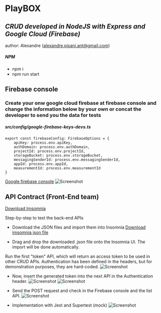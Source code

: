 # PlayBOX

## _CRUD developed in NodeJS with Express and Google Cloud (Firebase)_

author: Alexandre (alexandre.pisani.ant@gmail.com)

##### NPM 

-   npm i
-   npm run start

## Firebase console
### Create your onw google cloud firebase at firebase console and change the information below by your own or concat the developer to send you the data for tests

##### src/config/google-firebase-keys-devs.ts
```
export const firebaseConfig: FirebaseOptions = {
    apiKey: process.env.apiKey,
    authDomain: process.env.authDomain,
    projectId: process.env.projectId,
    storageBucket: process.env.storageBucket,
    messagingSenderId: process.env.messagingSenderId,
    appId: process.env.appId,
    measurementId: process.env.measurementId
}
```
[Google firebase console](https://console.firebase.google.com/u/0/project/zeroqueue-30894/firestore)
![Screenshot](https://i.ibb.co/WW5b4QL/image.png)

## API Contract (Front-End team)

[Download Imsomnia](https://insomnia.rest/download)

Step-by-step to test the back-end APIs

-   Download the JSON files and import them into Insomnia
    [Download imsomnia json file](https://drive.google.com/file/d/18KULzRj5Gn2sARYLoD_wylefSzxgTwwb/view?usp=sharing)

-   Drag and drop the downloaded .json file onto the Insomnia UI. The import will be done automatically.

Run the first "token" API, which will return an access token to be used in other CRUD APIs. Authentication has been defined in the headers, but for demonstration purposes, they are hard-coded.
    ![Screenshot](https://i.ibb.co/2dvMNQR/image.png)

-   Now, insert the generated token into the next API in the Authentication header.
    ![Screenshot](https://i.ibb.co/n7Lhmnt/image.png)
    ![Screenshot](https://i.ibb.co/RyC19Gr/image.png)

-   Send the POST request and check in the Firebase console and the list API.
    ![Screenshot](https://i.ibb.co/RySFQw1/image.png)


-   Implementation with Jest and Supertest (mock)
    ![Screenshot](https://i.ibb.co/DQ2KMNv/image.png)
